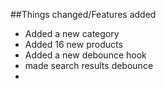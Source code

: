 ##Things changed/Features added

-   Added a new category
-   Added 16 new products
-   Added a new debounce hook
-   made search results debounce
-
